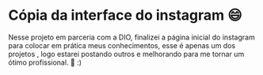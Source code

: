 #  Cópia da interface do instagram :smile:

Nesse projeto em parceria com a DIO, finalizei a página inicial do instagram para colocar em prática meus conhecimentos, esse é apenas um dos projetos , logo estarei postando outros e melhorando para me tornar um ótimo profissional. :bell: :)